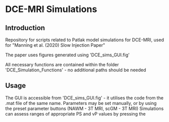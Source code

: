 # DCE-MRI Simulations
## Introduction
Repository for scripts related to Patlak model simulations for DCE-MRI, used for "Manning et al. (2020) Slow Injection Paper"

The paper uses figures generated using 'DCE_sims_GUI.fig'

All necessary functions are contained within the folder 'DCE_Simulation_Functions' - no additional paths should be needed

## Usage

The GUI is accessible from 'DCE_sims_GUI.fig' - it utilises the code from the .mat file of the same name.
Parameters may be set manually, or by using the preset parameter buttons (NAWM - 3T MRI, scGM - 3T MRI)
Simulations can assess ranges of appropriate PS and vP values by pressing the 
